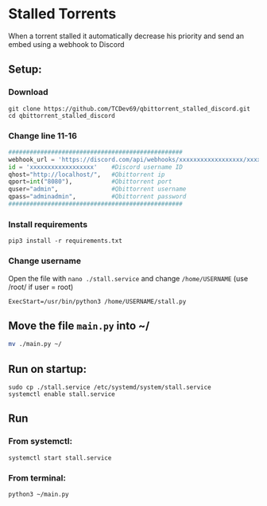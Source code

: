 # Stalled Torrents

When a torrent stalled it automatically decrease his priority and send an embed using a webhook to Discord

## Setup:
### Download
```
git clone https://github.com/TCDev69/qbittorrent_stalled_discord.git
cd qbittorrent_stalled_discord
```
### Change line 11-16
```py
#################################################
webhook_url = 'https://discord.com/api/webhooks/xxxxxxxxxxxxxxxxxx/xxxxxxxxxxxxxxxxxx' #Discord webhook
id = 'xxxxxxxxxxxxxxxxxx'    #Discord username ID
qhost="http://localhost/",   #Qbittorrent ip
qport=int("8080"),           #Qbittorrent port
quser="admin",               #Qbittorrent username
qpass="adminadmin",          #Qbittorrent password
#################################################
```
### Install requirements
```
pip3 install -r requirements.txt
```
### Change username
Open the file with `nano ./stall.service` and change `/home/USERNAME` (use /root/ if user = root) 
```
ExecStart=/usr/bin/python3 /home/USERNAME/stall.py
```
## Move the file `main.py` into ~/
```sh
mv ./main.py ~/
```

## Run on startup:
```
sudo cp ./stall.service /etc/systemd/system/stall.service
systemctl enable stall.service
```

## Run
### From systemctl:
```
systemctl start stall.service
```

### From terminal:
```
python3 ~/main.py
```
